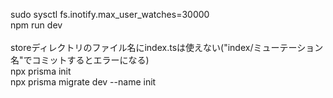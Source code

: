 sudo sysctl fs.inotify.max_user_watches=30000<br>
npm run dev<br><br>
storeディレクトリのファイル名にindex.tsは使えない("index/ミューテーション名"でコミットするとエラーになる)<br>
npx prisma init<br>
npx prisma migrate dev --name init<br>